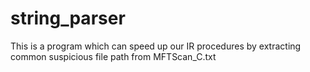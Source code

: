 # string_parser
This is a program which can speed up our IR procedures by extracting common suspicious file path from MFTScan_C.txt
